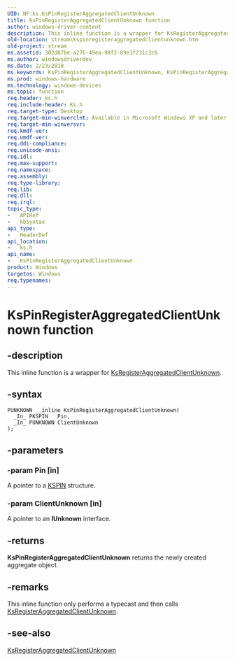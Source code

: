 ```yaml
---
UID: NF:ks.KsPinRegisterAggregatedClientUnknown
title: KsPinRegisterAggregatedClientUnknown function
author: windows-driver-content
description: This inline function is a wrapper for KsRegisterAggregatedClientUnknown.
old-location: stream\kspinregisteraggregatedclientunknown.htm
old-project: stream
ms.assetid: 302d87be-a276-49ea-98f2-89e1f231c3c6
ms.author: windowsdriverdev
ms.date: 2/23/2018
ms.keywords: KsPinRegisterAggregatedClientUnknown, KsPinRegisterAggregatedClientUnknown function [Streaming Media Devices], avfunc_688a6c60-58c8-4e65-a3bc-d68e713ca3fc.xml, ks/KsPinRegisterAggregatedClientUnknown, stream.kspinregisteraggregatedclientunknown
ms.prod: windows-hardware
ms.technology: windows-devices
ms.topic: function
req.header: ks.h
req.include-header: Ks.h
req.target-type: Desktop
req.target-min-winverclnt: Available in Microsoft Windows XP and later operating systems and DirectX 8.0 and later DirectX versions.
req.target-min-winversvr: 
req.kmdf-ver: 
req.umdf-ver: 
req.ddi-compliance: 
req.unicode-ansi: 
req.idl: 
req.max-support: 
req.namespace: 
req.assembly: 
req.type-library: 
req.lib: 
req.dll: 
req.irql: 
topic_type:
-	APIRef
-	kbSyntax
api_type:
-	HeaderDef
api_location:
-	ks.h
api_name:
-	KsPinRegisterAggregatedClientUnknown
product: Windows
targetos: Windows
req.typenames: 
---
```


# KsPinRegisterAggregatedClientUnknown function


## -description


This inline function is a wrapper for <a href="..\ks\nf-ks-ksregisteraggregatedclientunknown.md">KsRegisterAggregatedClientUnknown</a>.


## -syntax


````
PUNKNOWN __inline KsPinRegisterAggregatedClientUnknown(
  _In_ PKSPIN   Pin,
  _In_ PUNKNOWN ClientUnknown
);
````


## -parameters




### -param Pin [in]

A pointer to a <a href="..\ks\ns-ks-_kspin.md">KSPIN</a> structure.


### -param ClientUnknown [in]

A pointer to an <b>IUnknown</b> interface.


## -returns



<b>KsPinRegisterAggregatedClientUnknown</b> returns the newly created aggregate object.




## -remarks



This inline function only performs a typecast and then calls <a href="..\ks\nf-ks-ksregisteraggregatedclientunknown.md">KsRegisterAggregatedClientUnknown</a>.




## -see-also

<a href="..\ks\nf-ks-ksregisteraggregatedclientunknown.md">KsRegisterAggregatedClientUnknown</a>



 

 



